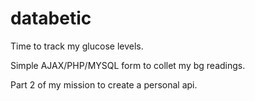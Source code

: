 databetic
=========

Time to track my glucose levels.

Simple AJAX/PHP/MYSQL form to collet my bg readings.

Part 2 of my mission to create a personal api.
